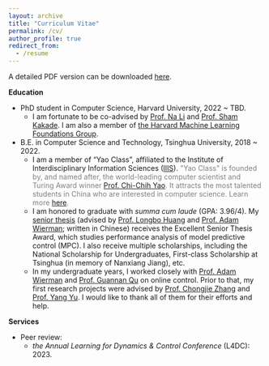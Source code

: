 ```yaml
---
layout: archive
title: "Curriculum Vitae"
permalink: /cv/
author_profile: true
redirect_from:
  - /resume
---
```


A detailed PDF version can be downloaded [here](/files/CV.pdf).

**Education**
+ PhD student in Computer Science, Harvard University, 2022 ~ TBD.
  + I am fortunate to be co-advised by [Prof. Na Li](https://nali.seas.harvard.edu/) and [Prof. Sham Kakade](https://sham.seas.harvard.edu/). I am also a member of [the Harvard Machine Learning Foundations Group](https://mlfoundations.org/).
+ B.E. in Computer Science and Technology, Tsinghua University, 2018 ~ 2022.
  + I am a member of “Yao Class”, affiliated to the Institute of Interdisciplinary Information Sciences ([IIIS](https://iiis.tsinghua.edu.cn/en/about/)). <span style="font-size:14px;color:gray">"Yao Class" is founded by, and named after, the world-leading computer scientist and Turing Award winner [Prof. Chi-Chih Yao](https://iiis.tsinghua.edu.cn/yao/). It attracts the most talented students in China who are interested in computer science. Learn more [here](https://iiis.tsinghua.edu.cn/en/yaoclass/). </span>
  + I am honored to graduate with *summa cum laude* (GPA: 3.96/4). My [senior thesis](/files/papers/2022B_senior_thesis.pdf) (advised by [Prof. Longbo Huang](http://people.iiis.tsinghua.edu.cn/~huang/) and [Prof. Adam Wierman](https://adamwierman.com/); written in Chinese) receives the Excellent Senior Thesis Award, which studies performance analysis of model predictive control (MPC). I also receive multiple scholarships, including the National Scholarship for Undergraduates, First-class Scholarship at Tsinghua (in memory of Nanxiang Jiang), etc.
  + In my undergraduate years, I worked closely with [Prof. Adam Wierman](https://adamwierman.com/) and [Prof. Guannan Qu](http://www.guannanqu.com/) on online control. Prior to that, my first research projects were advised by [Prof. Chongjie Zhang](http://people.iiis.tsinghua.edu.cn/~zhang/) and [Prof. Yang Yu](https://iiis.tsinghua.edu.cn/zh/yuy/). I would like to thank all of them for their efforts and help.


**Services**
+ Peer review:
  + *the Annual Learning for Dynamics & Control Conference* (L4DC): 2023.